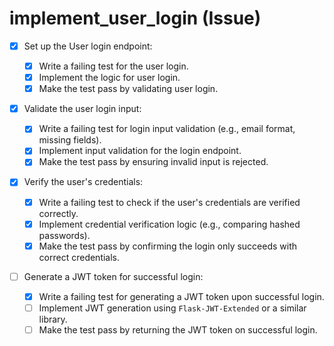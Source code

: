 # implement_user_login (Issue)

- [x] Set up the User login endpoint:

  - [x] Write a failing test for the user login.
  - [x] Implement the logic for user login.
  - [x] Make the test pass by validating user login.

- [x] Validate the user login input:

  - [x] Write a failing test for login input validation (e.g., email format, missing fields).
  - [x] Implement input validation for the login endpoint.
  - [x] Make the test pass by ensuring invalid input is rejected.

- [x] Verify the user's credentials:

  - [x] Write a failing test to check if the user's credentials are verified correctly.
  - [x] Implement credential verification logic (e.g., comparing hashed passwords).
  - [x] Make the test pass by confirming the login only succeeds with correct credentials.

- [ ] Generate a JWT token for successful login:

  - [x] Write a failing test for generating a JWT token upon successful login.
  - [ ] Implement JWT generation using `Flask-JWT-Extended` or a similar library.
  - [ ] Make the test pass by returning the JWT token on successful login.
